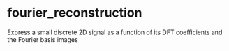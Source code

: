 # fourier_reconstruction
Express a small discrete 2D signal as a function of its DFT coefficients and the Fourier basis images
